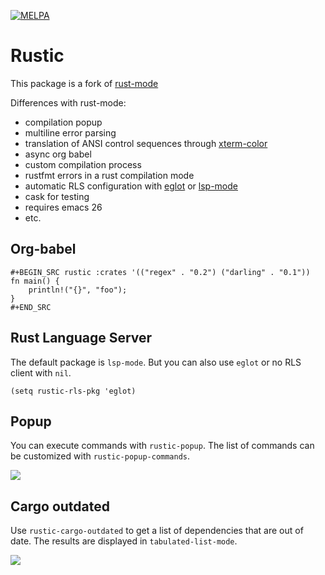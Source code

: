[![MELPA](https://melpa.org/packages/rustic-badge.svg)](https://melpa.org/#/rustic)

# Rustic

This package is a fork of [rust-mode](https://github.com/rust-lang/rust-mode)

Differences with rust-mode:

- compilation popup
- multiline error parsing
- translation of ANSI control sequences through [xterm-color](https://github.com/atomontage/xterm-color)
- async org babel
- custom compilation process
- rustfmt errors in a rust compilation mode
- automatic RLS configuration with [eglot](https://github.com/joaotavora/eglot) or [lsp-mode](https://github.com/emacs-lsp/lsp-mode)
- cask for testing
- requires emacs 26
- etc.

## Org-babel

```
#+BEGIN_SRC rustic :crates '(("regex" . "0.2") ("darling" . "0.1"))
fn main() {
    println!("{}", "foo");
}
#+END_SRC
```

## Rust Language Server

The default package is `lsp-mode`. But you can also use `eglot` or no RLS client with `nil`.

``` emacs-lisp
(setq rustic-rls-pkg 'eglot)
```

## Popup

You can execute commands with `rustic-popup`. The list of commands can be customized
with `rustic-popup-commands`.

![](https://raw.githubusercontent.com/brotzeit/rustic/master/img/popup.png)

## Cargo outdated

Use `rustic-cargo-outdated` to get a list of dependencies that are out of date. The results 
are displayed in `tabulated-list-mode`.

![](https://raw.githubusercontent.com/brotzeit/rustic/master/img/outdated.png)
